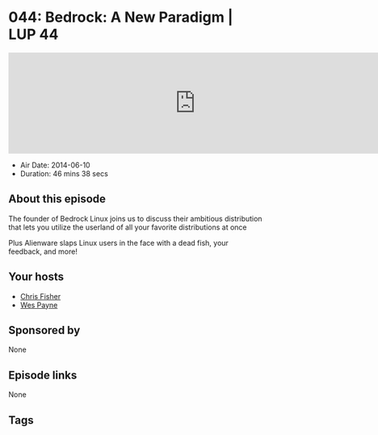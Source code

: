 # 044: Bedrock: A New Paradigm | LUP 44

<iframe src="https://player.fireside.fm/v2/RUkczH-V+Am32KREx?theme=dark" width="740" height="200" frameborder="0" scrolling="no"></iframe>

* Air Date: 2014-06-10
* Duration: 46 mins 38 secs

## About this episode

The founder of Bedrock Linux joins us to discuss their ambitious distribution that lets you utilize the userland of all your favorite distributions at once

Plus Alienware slaps Linux users in the face with a dead fish, your feedback, and more!

## Your hosts
* [Chris Fisher](https://linuxunplugged.com/hosts/chrislas)
* [Wes Payne](https://linuxunplugged.com/hosts/wes)

## Sponsored by

None



## Episode links

None



## Tags

